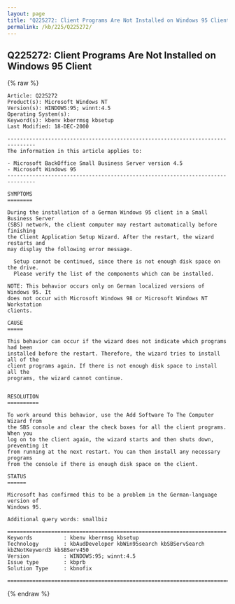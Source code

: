 ```yaml
---
layout: page
title: "Q225272: Client Programs Are Not Installed on Windows 95 Client"
permalink: /kb/225/Q225272/
---
```


## Q225272: Client Programs Are Not Installed on Windows 95 Client

{% raw %}

	Article: Q225272
	Product(s): Microsoft Windows NT
	Version(s): WINDOWS:95; winnt:4.5
	Operating System(s): 
	Keyword(s): kbenv kberrmsg kbsetup
	Last Modified: 18-DEC-2000
	
	-------------------------------------------------------------------------------
	The information in this article applies to:
	
	- Microsoft BackOffice Small Business Server version 4.5 
	- Microsoft Windows 95 
	-------------------------------------------------------------------------------
	
	SYMPTOMS
	========
	
	During the installation of a German Windows 95 client in a Small Business Server
	(SBS) network, the client computer may restart automatically before finishing
	the Client Application Setup Wizard. After the restart, the wizard restarts and
	may display the following error message.
	
	  Setup cannot be continued, since there is not enough disk space on the drive.
	  Please verify the list of the components which can be installed.
	
	NOTE: This behavior occurs only on German localized versions of Windows 95. It
	does not occur with Microsoft Windows 98 or Microsoft Windows NT Workstation
	clients.
	
	CAUSE
	=====
	
	This behavior can occur if the wizard does not indicate which programs had been
	installed before the restart. Therefore, the wizard tries to install all of the
	client programs again. If there is not enough disk space to install all the
	programs, the wizard cannot continue.
	
	
	RESOLUTION
	==========
	
	To work around this behavior, use the Add Software To The Computer Wizard from
	the SBS console and clear the check boxes for all the client programs. When you
	log on to the client again, the wizard starts and then shuts down, preventing it
	from running at the next restart. You can then install any necessary programs
	from the console if there is enough disk space on the client.
	
	STATUS
	======
	
	Microsoft has confirmed this to be a problem in the German-language version of
	Windows 95.
	
	Additional query words: smallbiz
	
	======================================================================
	Keywords          : kbenv kberrmsg kbsetup 
	Technology        : kbAudDeveloper kbWin95search kbSBServSearch kbZNotKeyword3 kbSBServ450
	Version           : WINDOWS:95; winnt:4.5
	Issue type        : kbprb
	Solution Type     : kbnofix
	
	=============================================================================
	

{% endraw %}
